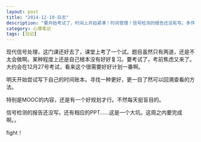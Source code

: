 ```yaml
---
layout: post
title: "2014-12-10-日志"
description: "要开始考试了，时间上开始紧凑！时间管理！信号检测的报告还没有写。多件事情，让我显得有些焦虑。"
category: 心情笔记
tags: [日记]
---
```


现代信号处理，这门课还好去了，课堂上考了一个试。题目虽然只有两道，还是不太会做啊。某种程度上还是自己根本没有好好复习。要考试了，考前焦虑又来了。大约会在12月27号考试，看来这个很需要好好计划一番啊。

明天开始尝试写下自己的时间账本。寻找一种更好，更一目了然可以回溯查看的方法。

特别是MOOC的内容，还是有一个好规划才行。不然每天挺盲目的。

信号检测的报告还没写。还有相应的PPT......这是一个大坑。这周之内要完成啊。。

fight！





